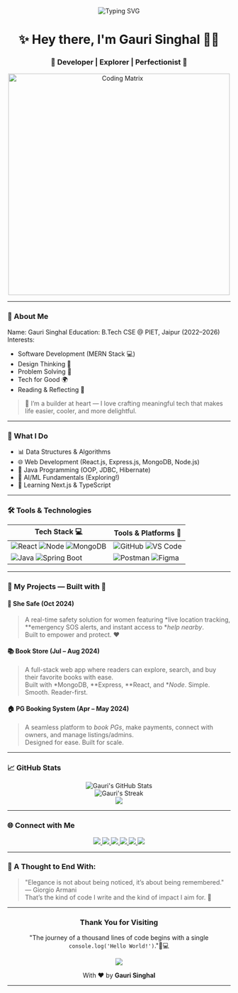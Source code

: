 <!-- Banner Typing Animation with Black Background -->
<p align="center">
  <img src="https://readme-typing-svg.herokuapp.com?font=Fira+Code&size=24&pause=1000&color=F76D9B&background=000000&center=true&vCenter=true&width=900&lines=👩‍💻+Innovator.+Developer.+Thinker.+Dreamer.;🚀+Always+learning+something+new...;🔍+Driven+by+curiosity+%26+code.;📚+DSA+Lover+%7C+Problem+Solver;🏆+Hackathon+Enthusiast+%7C+Team+Player;💡+Building+projects+that+solve+real+problems" alt="Typing SVG" />
</p>

<!-- Name & Tagline -->
<h1 align="center">✨ Hey there, I'm <strong>Gauri Singhal</strong> 👩‍💻</h1>
<h3 align="center">🌸 Developer | Explorer | Perfectionist 🌸</h3>

<!-- Dev GIF for Visual Impact -->
<p align="center">
  <img src="https://media.giphy.com/media/L1R1tvI9svkIWwpVYr/giphy.gif" width="500" alt="Coding Matrix" />
</p>






---
### 🌟 About Me
Name: Gauri Singhal
Education: B.Tech CSE @ PIET, Jaipur (2022–2026)
Interests:
  - Software Development (MERN Stack 💻)
  - Design Thinking 🎨
  - Problem Solving 🧠
  - Tech for Good 🌍
  - Reading & Reflecting 📖


> 💬 I’m a builder at heart — I love crafting meaningful tech that makes life easier, cooler, and more delightful.

---

### 🚀 What I Do
- 📊 Data Structures & Algorithms
- 🌐 Web Development (React.js, Express.js, MongoDB, Node.js)
- 🎯 Java Programming (OOP, JDBC, Hibernate)
- 🤖 AI/ML Fundamentals (Exploring!)
- 🌱 Learning Next.js & TypeScript

---

### 🛠 Tools & Technologies

<div align="center">
  
| Tech Stack 💻 | Tools & Platforms 🧰 |
|--|--|
| ![React](https://img.shields.io/badge/-React-black?style=for-the-badge&logo=react) ![Node](https://img.shields.io/badge/-Node.js-black?style=for-the-badge&logo=node.js) ![MongoDB](https://img.shields.io/badge/-MongoDB-black?style=for-the-badge&logo=mongodb) | ![GitHub](https://img.shields.io/badge/-GitHub-black?style=for-the-badge&logo=github) ![VS Code](https://img.shields.io/badge/-VS%20Code-black?style=for-the-badge&logo=visual-studio-code) |
| ![Java](https://img.shields.io/badge/-Java-black?style=for-the-badge&logo=openjdk) ![Spring Boot](https://img.shields.io/badge/-Spring%20Boot-black?style=for-the-badge&logo=springboot) | ![Postman](https://img.shields.io/badge/-Postman-black?style=for-the-badge&logo=postman) ![Figma](https://img.shields.io/badge/-Figma-black?style=for-the-badge&logo=figma) |
  
</div>

---

### 🧩 My Projects — Built with 💜

#### 🚨 She Safe (Oct 2024)
> A real-time safety solution for women featuring *live location tracking, **emergency SOS alerts, and instant access to **help nearby*.  
> Built to empower and protect. ❤

#### 📚 Book Store (Jul – Aug 2024)
> A full-stack web app where readers can explore, search, and buy their favorite books with ease.  
> Built with *MongoDB, **Express, **React, and **Node*. Simple. Smooth. Reader-first.

#### 🏠 PG Booking System (Apr – May 2024)
> A seamless platform to *book PGs*, make payments, connect with owners, and manage listings/admins.  
> Designed for ease. Built for scale.

---

### 📈 GitHub Stats

<p align="center">
  <img src="https://github-readme-stats.vercel.app/api?username=gauri26singhal&show_icons=true&theme=tokyonight&hide_border=true" alt="Gauri's GitHub Stats" />
  <br />
  <img src="https://github-readme-streak-stats.herokuapp.com?user=gauri26singhal&theme=nightowl&hide_border=true" alt="Gauri's Streak" />
  <br />
  <img src="https://github-readme-stats.vercel.app/api/top-langs/?username=gauri26singhal&layout=compact&theme=dracula&hide_border=true" />
</p>

---

### 🌐 Connect with Me

<p align="center">
  <a href="https://www.linkedin.com/in/gauri-singhal-876b41254/" target="_blank">
    <img src="https://img.shields.io/badge/LinkedIn-0077B5?style=for-the-badge&logo=linkedin&logoColor=white" />
  </a>
  <a href="mailto:gaurisinghal26@gmail.com">
    <img src="https://img.shields.io/badge/Gmail-D14836?style=for-the-badge&logo=gmail&logoColor=white" />
  </a>
  <a href="https://github.com/gauri26singhal" target="_blank">
    <img src="https://img.shields.io/badge/GitHub-000000?style=for-the-badge&logo=github&logoColor=white" />
  </a>
  <a href="https://www.naukri.com/code360/profile/2c52bec7-47b1-42b1-9a15-af00494433db" target="_blank">
    <img src="https://img.shields.io/badge/Code360-FF6F00?style=for-the-badge&logo=codeforces&logoColor=white" />
  </a>
  <a href="https://leetcode.com/u/its_gaurisinghal/" target="_blank">
    <img src="https://img.shields.io/badge/LeetCode-FFA116?style=for-the-badge&logo=leetcode&logoColor=white" />
  </a>
  <a href="https://www.geeksforgeeks.org/user/codegaurii/" target="_blank">
    <img src="https://img.shields.io/badge/GeeksforGeeks-0F9D58?style=for-the-badge&logo=geeksforgeeks&logoColor=white" />
  </a>
</p>



---

### 💫 A Thought to End With:

> "Elegance is not about being noticed, it’s about being remembered." — Giorgio Armani  
> That’s the kind of code I write and the kind of impact I aim for. 💖

---

<h3 align="center"> Thank You for Visiting </h3>

<p align="center">
  "The journey of a thousand lines of code begins with a single <code>console.log('Hello World!')</code>."🌱💻
</p>

<p align="center">
  <img src="https://readme-typing-svg.demolab.com?font=Fira+Code&weight=500&size=20&pause=1000&color=FF6AC1&center=true&vCenter=true&width=435&lines=Keep+Exploring!;Keep+Learning!;Keep+Building!+🚀" />
</p>

<p align="center">
  With ❤ by <strong>Gauri Singhal</strong>
</p>

---
